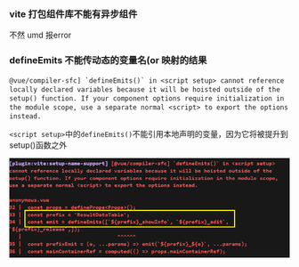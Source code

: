 ### vite 打包组件库不能有异步组件

不然 umd 报error



### defineEmits 不能传动态的变量名(or 映射的结果

```
@vue/compiler-sfc] `defineEmits()` in <script setup> cannot reference locally declared variables because it will be hoisted outside of the setup() function. If your component options require initialization in the module scope, use a separate normal <script> to export the options instead.
```

`<script setup>`中的`defineEmits()`不能引用本地声明的变量，因为它将被提升到setup()函数之外

![image-20221103154331054](./imgs/image-20221103154331054.png)

